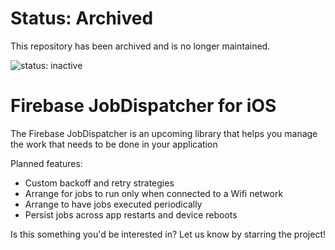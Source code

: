 # Status: Archived
This repository has been archived and is no longer maintained.

![status: inactive](https://img.shields.io/badge/status-inactive-red.svg)
# Firebase JobDispatcher for iOS

The Firebase JobDispatcher is an upcoming library that helps you
manage the work that needs to be done in your application

Planned features:
- Custom backoff and retry strategies
- Arrange for jobs to run only when connected to a Wifi network
- Arrange to have jobs executed periodically
- Persist jobs across app restarts and device reboots

Is this something you'd be interested in? Let us know by starring the project!
